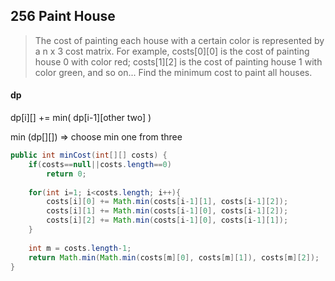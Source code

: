 ## 	256	Paint House
> The cost of painting each house with a certain color is represented by a n x 3 cost matrix. For example, costs[0][0] is the cost of painting house 0 with color red; costs[1][2] is the cost of painting house 1 with color green, and so on... Find the minimum cost to paint all houses.


#### dp
dp[i][] += min( dp[i-1][other two] )

min (dp[][]) => choose min one from three 

```java
public int minCost(int[][] costs) {
    if(costs==null||costs.length==0)
        return 0;
 
    for(int i=1; i<costs.length; i++){
        costs[i][0] += Math.min(costs[i-1][1], costs[i-1][2]);
        costs[i][1] += Math.min(costs[i-1][0], costs[i-1][2]);
        costs[i][2] += Math.min(costs[i-1][0], costs[i-1][1]);
    }
 
    int m = costs.length-1;
    return Math.min(Math.min(costs[m][0], costs[m][1]), costs[m][2]);
}
```
